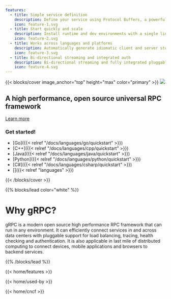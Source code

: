 ```yaml
---
features:
  - title: Simple service definition
    description: Define your service using Protocol Buffers, a powerful binary serialization toolset and language
    icon: feature-1.svg
  - title: Start quickly and scale
    description: Install runtime and dev environments with a single line and also scale to millions of RPCs per second with the framework
    icon: feature-2.svg
  - title: Works across languages and platforms
    description: Automatically generate idiomatic client and server stubs for your service in a variety of languages and platforms
    icon: feature-3.svg
  - title: Bi-directional streaming and integrated auth
    description: Bi-directional streaming and fully integrated pluggable authentication with HTTP/2-based transport
    icon: feature-4.svg
---
```


{{< blocks/cover image_anchor="top" height="max" color="primary" >}}
<img src="/img/logos/grpc-logo.png" class="o-logo" />

<h2 class="display-2 o-heading">
	A high performance, open source universal RPC framework
</h2>
<a
	class="btn btn-lg btn-primary font-weight-bold my-4"
	href="/docs/what-is-grpc/introduction"
>
Learn more
</a>
<h3 class="mt-2">Get started!</h3>
<div class="l-get-started-buttons">

- [Go]({{< relref "/docs/languages/go/quickstart" >}})
- [C++]({{< relref "/docs/languages/cpp/quickstart" >}})
- [Java]({{< relref "/docs/languages/java/quickstart" >}})
- [Python]({{< relref "/docs/languages/python/quickstart" >}})
- [C#]({{< relref "/docs/languages/csharp/quickstart" >}})
- [<i class="fas fa-ellipsis-h"></i>]({{< relref "languages" >}})
</div>
{{< /blocks/cover >}}

<div class="l-constrained-width-content">

{{% blocks/lead color="white" %}}
<h1 class="display-1">Why gRPC?</h1>
<p class="display-4 font-weight-light">
gRPC is a modern open source high performance RPC framework that can
run in any environment. It can efficiently connect services in and
across data centers with pluggable support for load balancing,
tracing, health checking and authentication. It is also applicable
in last mile of distributed computing to connect devices, mobile
applications and browsers to backend services.
</p>
{{% /blocks/lead %}}

{{< home/features >}}

{{< home/used-by >}}

{{< home/cncf >}}

</div>
